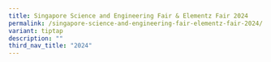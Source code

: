 ```yaml
---
title: Singapore Science and Engineering Fair & Elementz Fair 2024
permalink: /singapore-science-and-engineering-fair-elementz-fair-2024/
variant: tiptap
description: ""
third_nav_title: "2024"
---
```

